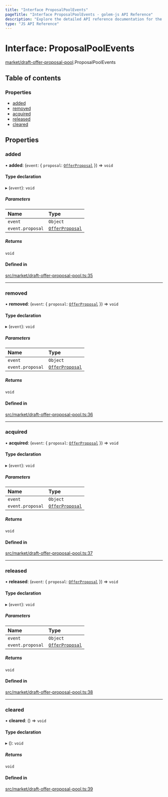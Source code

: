 ```yaml
---
title: "Interface ProposalPoolEvents"
pageTitle: "Interface ProposalPoolEvents - golem-js API Reference"
description: "Explore the detailed API reference documentation for the Interface ProposalPoolEvents within the golem-js SDK for the Golem Network."
type: "JS API Reference"
---
```

# Interface: ProposalPoolEvents

[market/draft-offer-proposal-pool](../modules/market_draft_offer_proposal_pool).ProposalPoolEvents

## Table of contents

### Properties

- [added](market_draft_offer_proposal_pool.ProposalPoolEvents#added)
- [removed](market_draft_offer_proposal_pool.ProposalPoolEvents#removed)
- [acquired](market_draft_offer_proposal_pool.ProposalPoolEvents#acquired)
- [released](market_draft_offer_proposal_pool.ProposalPoolEvents#released)
- [cleared](market_draft_offer_proposal_pool.ProposalPoolEvents#cleared)

## Properties

### added

• **added**: (`event`: \{ `proposal`: [`OfferProposal`](../classes/market_proposal_offer_proposal.OfferProposal)  }) => `void`

#### Type declaration

▸ (`event`): `void`

##### Parameters

| Name | Type |
| :------ | :------ |
| `event` | `Object` |
| `event.proposal` | [`OfferProposal`](../classes/market_proposal_offer_proposal.OfferProposal) |

##### Returns

`void`

#### Defined in

[src/market/draft-offer-proposal-pool.ts:35](https://github.com/golemfactory/golem-js/blob/ed1cf1df/src/market/draft-offer-proposal-pool.ts#L35)

___

### removed

• **removed**: (`event`: \{ `proposal`: [`OfferProposal`](../classes/market_proposal_offer_proposal.OfferProposal)  }) => `void`

#### Type declaration

▸ (`event`): `void`

##### Parameters

| Name | Type |
| :------ | :------ |
| `event` | `Object` |
| `event.proposal` | [`OfferProposal`](../classes/market_proposal_offer_proposal.OfferProposal) |

##### Returns

`void`

#### Defined in

[src/market/draft-offer-proposal-pool.ts:36](https://github.com/golemfactory/golem-js/blob/ed1cf1df/src/market/draft-offer-proposal-pool.ts#L36)

___

### acquired

• **acquired**: (`event`: \{ `proposal`: [`OfferProposal`](../classes/market_proposal_offer_proposal.OfferProposal)  }) => `void`

#### Type declaration

▸ (`event`): `void`

##### Parameters

| Name | Type |
| :------ | :------ |
| `event` | `Object` |
| `event.proposal` | [`OfferProposal`](../classes/market_proposal_offer_proposal.OfferProposal) |

##### Returns

`void`

#### Defined in

[src/market/draft-offer-proposal-pool.ts:37](https://github.com/golemfactory/golem-js/blob/ed1cf1df/src/market/draft-offer-proposal-pool.ts#L37)

___

### released

• **released**: (`event`: \{ `proposal`: [`OfferProposal`](../classes/market_proposal_offer_proposal.OfferProposal)  }) => `void`

#### Type declaration

▸ (`event`): `void`

##### Parameters

| Name | Type |
| :------ | :------ |
| `event` | `Object` |
| `event.proposal` | [`OfferProposal`](../classes/market_proposal_offer_proposal.OfferProposal) |

##### Returns

`void`

#### Defined in

[src/market/draft-offer-proposal-pool.ts:38](https://github.com/golemfactory/golem-js/blob/ed1cf1df/src/market/draft-offer-proposal-pool.ts#L38)

___

### cleared

• **cleared**: () => `void`

#### Type declaration

▸ (): `void`

##### Returns

`void`

#### Defined in

[src/market/draft-offer-proposal-pool.ts:39](https://github.com/golemfactory/golem-js/blob/ed1cf1df/src/market/draft-offer-proposal-pool.ts#L39)
